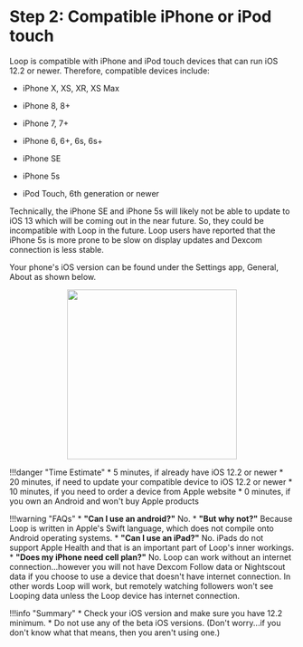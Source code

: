 # Step 2: Compatible iPhone or iPod touch

Loop is compatible with iPhone and iPod touch devices that can run iOS 12.2 or newer. Therefore, compatible devices include:

* iPhone X, XS, XR, XS Max

* iPhone 8, 8+

* iPhone 7, 7+

* iPhone 6, 6+, 6s, 6s+

* iPhone SE

* iPhone 5s

* iPod Touch, 6th generation or newer

Technically, the iPhone SE and iPhone 5s will likely not be able to update to iOS 13 which will be coming out in the near future. So, they could be incompatible with Loop in the future. Loop users have reported that the iPhone 5s is more prone to be slow on display updates and Dexcom connection is less stable. 

Your phone's iOS version can be found under the Settings app, General, About as shown below.

<p align="center">
<img src="https://loopkit.github.io/loopdocs/setup/requirements/img/ios.jpg" width="300">
</p>

!!!danger "Time Estimate"
    * 5 minutes, if already have iOS 12.2 or newer
    * 20 minutes, if need to update your compatible device to iOS 12.2 or newer
    * 10 minutes, if you need to order a device from Apple website
    * 0 minutes, if you own an Android and won't buy Apple products

!!!warning "FAQs"
    * **"Can I use an android?"** No.
    * **"But why not?"** Because Loop is written in Apple's Swift language, which does not compile onto Android operating systems.
    * **"Can I use an iPad?"** No. iPads do not support Apple Health and that is an important part of Loop's inner workings.
    * **"Does my iPhone need cell plan?"** No. Loop can work without an internet connection...however you will not have Dexcom Follow data or Nightscout data if you choose to use a device that doesn't have internet connection. In other words Loop will work, but remotely watching followers won't see Looping data unless the Loop device has internet connection.

!!!info "Summary"
    * Check your iOS version and make sure you have 12.2 minimum.
    * Do not use any of the beta iOS versions. (Don't worry...if you don't know what that means, then you aren't using one.)
